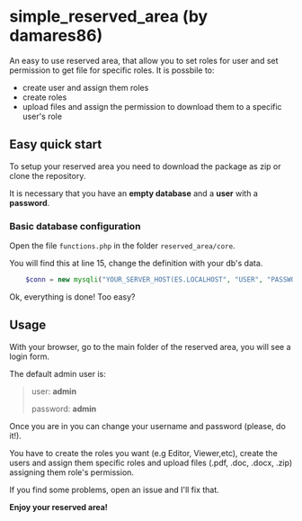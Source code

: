 # simple_reserved_area (by damares86)
An easy to use reserved area, that allow you to set roles for user and set permission to get file for specific roles.
It is possbile to:
* create user and assign them roles
* create roles
* upload files and assign the permission to download them to a specific user's role

## Easy quick start

To setup your reserved area you need to download the package as zip or clone the repository.

It is necessary that you have an **empty database** and a **user** with a **password**.

### Basic database configuration

Open the file `functions.php` in the folder `reserved_area/core`.

You will find this at line 15, change the definition with your db's data.
```php
    $conn = new mysqli("YOUR_SERVER_HOST(ES.LOCALHOST", "USER", "PASSWORD", "DB_NAME");
```
Ok, everything is done! Too easy?

## Usage

With your browser, go to the main folder of the reserved area, you will see a login form.

The default admin user is:

> user: **admin**
> 
> password: **admin**

Once you are in you can change your username and password (please, do it!).

You have to create the roles you want (e.g Editor, Viewer,etc), create the users and assign them specific roles and upload files (.pdf, .doc, .docx, .zip) assigning them role's permission.

If you find some problems, open an issue and I'll fix that.

**Enjoy your reserved area!**
